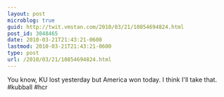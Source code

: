 ```yaml
---
layout: post
microblog: true
guid: http://twit.vmstan.com/2010/03/21/10854694824.html
post_id: 3048465
date: 2010-03-21T21:43:21-0600
lastmod: 2010-03-21T21:43:21-0600
type: post
url: /2010/03/21/10854694824.html
---
```

You know, KU lost yesterday but America won today. I think I'll take that. #kubball #hcr

